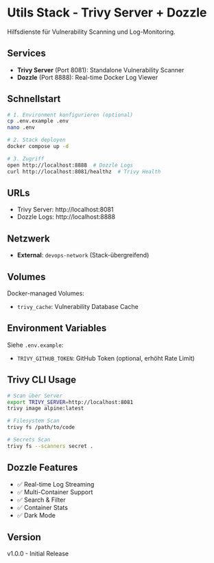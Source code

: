 # Utils Stack - Trivy Server + Dozzle

Hilfsdienste für Vulnerability Scanning und Log-Monitoring.

## Services

- **Trivy Server** (Port 8081): Standalone Vulnerability Scanner
- **Dozzle** (Port 8888): Real-time Docker Log Viewer

## Schnellstart

```bash
# 1. Environment konfigurieren (optional)
cp .env.example .env
nano .env

# 2. Stack deployen
docker compose up -d

# 3. Zugriff
open http://localhost:8888  # Dozzle Logs
curl http://localhost:8081/healthz  # Trivy Health
```

## URLs

- Trivy Server: http://localhost:8081
- Dozzle Logs: http://localhost:8888

## Netzwerk

- **External**: `devops-network` (Stack-übergreifend)

## Volumes

Docker-managed Volumes:
- `trivy_cache`: Vulnerability Database Cache

## Environment Variables

Siehe `.env.example`:
- `TRIVY_GITHUB_TOKEN`: GitHub Token (optional, erhöht Rate Limit)

## Trivy CLI Usage

```bash
# Scan über Server
export TRIVY_SERVER=http://localhost:8081
trivy image alpine:latest

# Filesystem Scan
trivy fs /path/to/code

# Secrets Scan
trivy fs --scanners secret .
```

## Dozzle Features

- ✅ Real-time Log Streaming
- ✅ Multi-Container Support
- ✅ Search & Filter
- ✅ Container Stats
- ✅ Dark Mode

## Version

v1.0.0 - Initial Release
